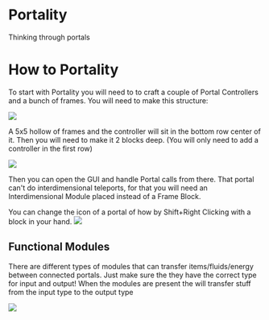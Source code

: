 # Portality
Thinking through portals

# How to Portality
To start with Portality you will need to to craft a couple of Portal Controllers and a bunch of frames. You will need to make this structure:

![](https://i.imgur.com/qllUZMm.png)

A 5x5 hollow of frames and the controller will sit in the bottom row center of it. Then you will need to make it 2 blocks deep. (You will only need to add a controller in the first row)

![](https://i.imgur.com/W3NiCFd.png)

Then you can open the GUI and handle Portal calls from there. That portal can't do interdimensional teleports, for that you will need an Interdimensional Module placed instead of a Frame Block.

You can change the icon of a portal of how by Shift+Right Clicking with a block in your hand.
![](https://i.imgur.com/02hEKDH.png)

## Functional Modules

There are different types of modules that can transfer items/fluids/energy between connected portals. Just make sure the they have the correct type for input and output! When the modules are present the will transfer stuff from the input type to the output type

![](https://i.imgur.com/wz1s5Zc.png)
